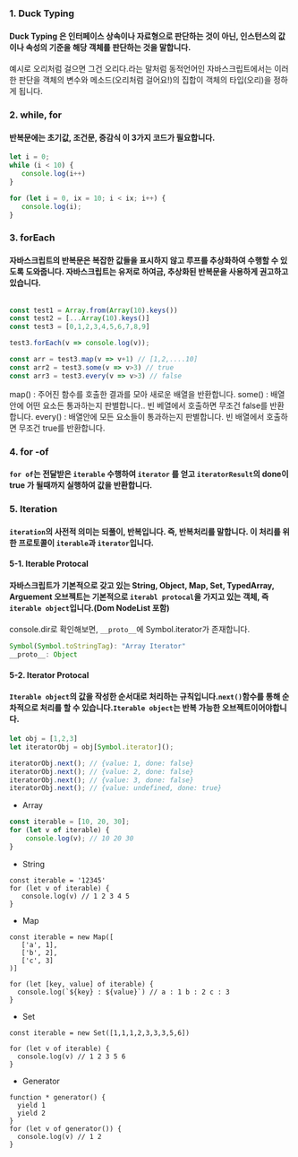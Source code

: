 ### 1. Duck Typing
#### Duck Typing 은 인터페이스 상속이나 자료형으로 판단하는 것이 아닌, 인스턴스의 값이나 속성의 기준을 해당 객체를 판단하는 것을 말합니다.

예시로 오리처럼 걸으면 그건 오리다.라는 말처럼 동적언어인 자바스크립트에서는 이러한 판단을 객체의 변수와 메소드(오리처럼 걸어요!)의 집합이 객체의 타입(오리)을 정하게 됩니다.

### 2. while, for
#### 반복문에는 초기값, 조건문, 증감식 이 3가지 코드가 필요합니다.
```js
let i = 0;
while (i < 10) {
   console.log(i++)
}

for (let i = 0, ix = 10; i < ix; i++) {
   console.log(i);
}
```

### 3. forEach

#### 자바스크립트의 반복문은 복잡한 값들을 표시하지 않고 루프를 추상화하여 수행할 수 있도록 도와줍니다. 자바스크립트는 유저로 하여금, 추상화된 반복문을 사용하게 권고하고 있습니다.

```js

const test1 = Array.from(Array(10).keys())
const test2 = [...Array(10).keys()]
const test3 = [0,1,2,3,4,5,6,7,8,9]

test3.forEach(v => console.log(v));

const arr = test3.map(v => v+1) // [1,2,....10] 
const arr2 = test3.some(v => v>3) // true
const arr3 = test3.every(v => v>3) // false
```
map() : 주어진 함수를 호출한 결과를 모아 새로운 배열을 반환합니다.
some() : 배열안에 어떤 요소든 통과하는지 판별합니다..
빈 베열에서 호출하면 무조건 false를 반환합니다.
every() : 배열안에 모든 요소들이 통과하는지 판별합니다.
빈 배열에서 호출하면 무조건 true를 반환합니다.


### 4. for -of
#### `for of`는 전달받은 `iterable` 수행하여 `iterator` 를 얻고 `iteratorResult`의 done이 true 가 될때까지 실행하여 값을 반환합니다.

### 5. Iteration
#### `iteration`의 사전적 의미는 되풀이, 반복입니다. 즉, 반복처리를 말합니다. 이 처리를 위한 프로토콜이 `iterable`과 `iterator`입니다.

#### 5-1. Iterable Protocal
#### 자바스크립트가 기본적으로 갖고 있는 String, Object, Map, Set, TypedArray, Arguement 오브젝트는 기본적으로 `iterabl protocal`을 가지고 있는 객체, 즉 `iterable object`입니다.(Dom NodeList 포함)

console.dir로 확인해보면, `__proto__`에 Symbol.iterator가 존재합니다.
```js
Symbol(Symbol.toStringTag): "Array Iterator"
__proto__: Object
```

#### 5-2. Iterator Protocal
#### `Iterable object`의 값을 작성한 순서대로 처리하는 규칙입니다.`next()`함수를 통해 순차적으로 처리를 할 수 있습니다.`Iterable object`는 반복 가능한 오브젝트이어야합니다.

```js
let obj = [1,2,3]
let iteratorObj = obj[Symbol.iterator]();

iteratorObj.next(); // {value: 1, done: false}
iteratorObj.next(); // {value: 2, done: false}
iteratorObj.next(); // {value: 3, done: false}
iteratorObj.next(); // {value: undefined, done: true}
```
- Array
```js
const iterable = [10, 20, 30];
for (let v of iterable) {
    console.log(v); // 10 20 30
}
```

- String
```
const iterable = '12345'
for (let v of iterable) {
   console.log(v) // 1 2 3 4 5
}
```

- Map
```
const iterable = new Map([
   ['a', 1],
   ['b', 2],
   ['c', 3]
)]
   
for (let [key, value] of iterable) {
  console.log(`${key} : ${value}`) // a : 1 b : 2 c : 3 
}
```

- Set
```
const iterable = new Set([1,1,1,2,3,3,3,5,6])

for (let v of iterable) {
  console.log(v) // 1 2 3 5 6
}
```

- Generator
```
function * generator() {
  yield 1
  yield 2
}
for (let v of generator()) {
  console.log(v) // 1 2
}
```

